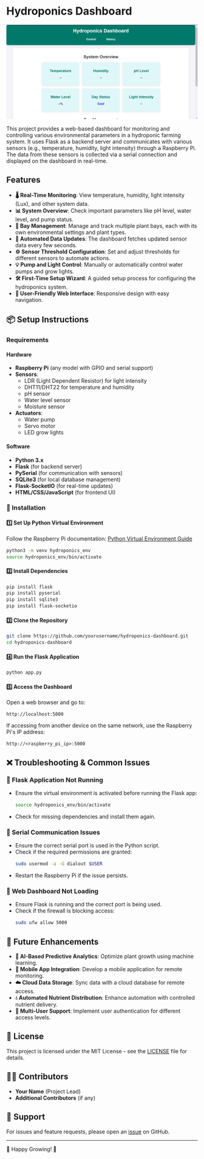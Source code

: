 # Hydroponics Dashboard

![alt text](dashboard.png)

This project provides a web-based dashboard for monitoring and controlling various environmental parameters in a hydroponic farming system. It uses Flask as a backend server and communicates with various sensors (e.g., temperature, humidity, light intensity) through a Raspberry Pi. The data from these sensors is collected via a serial connection and displayed on the dashboard in real-time.

## Features

- **🌡 Real-Time Monitoring**: View temperature, humidity, light intensity (Lux), and other system data.
- **📊 System Overview**: Check important parameters like pH level, water level, and pump status.
- **🌱 Bay Management**: Manage and track multiple plant bays, each with its own environmental settings and plant types.
- **🔄 Automated Data Updates**: The dashboard fetches updated sensor data every few seconds.
- **⚙️ Sensor Threshold Configuration**: Set and adjust thresholds for different sensors to automate actions.
- **💡 Pump and Light Control**: Manually or automatically control water pumps and grow lights.
- **🛠 First-Time Setup Wizard**: A guided setup process for configuring the hydroponics system.
- **📱 User-Friendly Web Interface**: Responsive design with easy navigation.

## 📦 Setup Instructions

### Requirements

#### Hardware
- **Raspberry Pi** (any model with GPIO and serial support)
- **Sensors**:
  - LDR (Light Dependent Resistor) for light intensity
  - DHT11/DHT22 for temperature and humidity
  - pH sensor
  - Water level sensor
  - Moisture sensor
- **Actuators**:
  - Water pump
  - Servo motor
  - LED grow lights

#### Software
- **Python 3.x**
- **Flask** (for backend server)
- **PySerial** (for communication with sensors)
- **SQLite3** (for local database management)
- **Flask-SocketIO** (for real-time updates)
- **HTML/CSS/JavaScript** (for frontend UI)

### 🚀 Installation

#### 1️⃣ Set Up Python Virtual Environment
Follow the Raspberry Pi documentation: [Python Virtual Environment Guide](https://www.raspberrypi.com/documentation/computers/os.html#python-on-raspberry-pi)

```bash
python3 -m venv hydroponics_env
source hydroponics_env/bin/activate
```

#### 2️⃣ Install Dependencies

```bash
pip install flask
pip install pyserial
pip install sqlite3
pip install flask-socketio
```

#### 3️⃣ Clone the Repository

```bash
git clone https://github.com/yourusername/hydroponics-dashboard.git
cd hydroponics-dashboard
```

#### 4️⃣ Run the Flask Application

```bash
python app.py
```

#### 5️⃣ Access the Dashboard

Open a web browser and go to:

```
http://localhost:5000
```

If accessing from another device on the same network, use the Raspberry Pi's IP address:

```
http://<raspberry_pi_ip>:5000
```

## ❌ Troubleshooting & Common Issues

### 🔹 Flask Application Not Running
- Ensure the virtual environment is activated before running the Flask app:
  ```bash
  source hydroponics_env/bin/activate
  ```
- Check for missing dependencies and install them again.

### 🔹 Serial Communication Issues
- Ensure the correct serial port is used in the Python script.
- Check if the required permissions are granted:
  ```bash
  sudo usermod -a -G dialout $USER
  ```
- Restart the Raspberry Pi if the issue persists.

### 🔹 Web Dashboard Not Loading
- Ensure Flask is running and the correct port is being used.
- Check if the firewall is blocking access:
  ```bash
  sudo ufw allow 5000
  ```

## 🔮 Future Enhancements

- **🤖 AI-Based Predictive Analytics**: Optimize plant growth using machine learning.
- **📱 Mobile App Integration**: Develop a mobile application for remote monitoring.
- **☁️ Cloud Data Storage**: Sync data with a cloud database for remote access.
- **💧 Automated Nutrient Distribution**: Enhance automation with controlled nutrient delivery.
- **👥 Multi-User Support**: Implement user authentication for different access levels.

## 📝 License
This project is licensed under the MIT License - see the [LICENSE](LICENSE) file for details.

## 👨‍💻 Contributors
- **Your Name** (Project Lead)
- **Additional Contributors** (if any)

## 📩 Support
For issues and feature requests, please open an [issue](https://github.com/yourusername/hydroponics-dashboard/issues) on GitHub.

---

🚀 Happy Growing! 🌱

